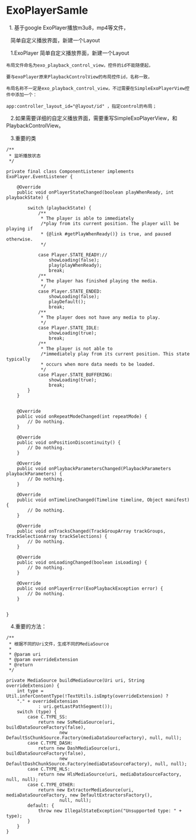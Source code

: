 # ExoPlayerSamle
   
   1. 基于google ExoPlayer播放m3u8，mp4等文件，
    
    简单自定义播放界面，新建一个Layout 
    
    1.ExoPlayer 简单自定义播放界面，新建一个Layout
    
    布局文件命名为exo_playback_control_view，控件的id不能随便起，
    
    要与exoPlayer原来PlaybackControlView的布局控件id，名称一致，
    
    布局名称不一定是exo_playback_control_view，不过需要在SimpleExoPlayerView控件中添加一个：
    
    app:controller_layout_id="@layout/id" ，指定control的布局；

    2.如果需要详细的自定义播放界面，需要重写SimpleExoPlayerView，和PlaybackControlView。
    
    3.重要的类
    
    /**
     * 监听播放状态
     */
     
    private final class ComponentListener implements ExoPlayer.EventListener {
    
        @Override
        public void onPlayerStateChanged(boolean playWhenReady, int playbackState) {
        
            switch (playbackState) {
                /**
                 * The player is able to immediately 
                 /*play from its current position. The player will be playing if
                 * {@link #getPlayWhenReady()} is true, and paused otherwise.
                 */
                 
                case Player.STATE_READY://
                    showLoading(false);
                    play(playWhenReady);
                    break;
                /**
                 * The player has finished playing the media.
                 */
                case Player.STATE_ENDED:
                    showLoading(false);
                    playDefault();
                    break;
                /**
                 * The player does not have any media to play.
                 */
                case Player.STATE_IDLE:
                    showLoading(true);
                    break;
                /**
                 * The player is not able to 
                 /*immediately play from its current position. This state typically
                 * occurs when more data needs to be loaded.
                 */
                case Player.STATE_BUFFERING:
                    showLoading(true);
                    break;
            }
        }


        @Override
        public void onRepeatModeChanged(int repeatMode) {
            // Do nothing.
        }

        @Override
        public void onPositionDiscontinuity() {
            // Do nothing.
        }

        @Override
        public void onPlaybackParametersChanged(PlaybackParameters playbackParameters) {
            // Do nothing.
        }

        @Override
        public void onTimelineChanged(Timeline timeline, Object manifest) {
            // Do nothing.
        }

        @Override
        public void onTracksChanged(TrackGroupArray trackGroups, TrackSelectionArray trackSelections) {
            // Do nothing.
        }

        @Override
        public void onLoadingChanged(boolean isLoading) {
            // Do nothing.
        }

        @Override
        public void onPlayerError(ExoPlaybackException error) {
            // Do nothing.
        }


    }
    4.重要的方法：
    
    /**
     * 根据不同的Uri文件，生成不同的MediaSource
     *
     * @param uri
     * @param overrideExtension
     * @return
     */
     
    private MediaSource buildMediaSource(Uri uri, String overrideExtension) {
        int type = Util.inferContentType(!TextUtils.isEmpty(overrideExtension) ? 
        "." + overrideExtension
                : uri.getLastPathSegment());
        switch (type) {
            case C.TYPE_SS:
                return new SsMediaSource(uri, buildDataSourceFactory(false),
                        new DefaultSsChunkSource.Factory(mediaDataSourceFactory), null, null);
            case C.TYPE_DASH:
                return new DashMediaSource(uri, buildDataSourceFactory(false),
                        new DefaultDashChunkSource.Factory(mediaDataSourceFactory), null, null);
            case C.TYPE_HLS:
                return new HlsMediaSource(uri, mediaDataSourceFactory, null, null);
            case C.TYPE_OTHER:
                return new ExtractorMediaSource(uri, mediaDataSourceFactory, new DefaultExtractorsFactory(),
                        null, null);
            default: {
                throw new IllegalStateException("Unsupported type: " + type);
            }
        }
    }
  

   
